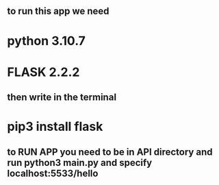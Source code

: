 ## to run this app we need
# python 3.10.7
# FLASK 2.2.2
## then write in the terminal
# pip3 install flask
## to RUN APP you need to be in API directory and run python3 main.py and specify localhost:5533/hello
